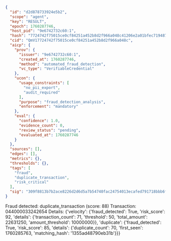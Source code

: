 ```json
{
  "id": "d2d878733924e5b2",
  "scope": "agent",
  "key": "RESULT",
  "epoch": 1760287746,
  "host_pid": "9e6742732c60:1",
  "hash": "7724742f75015ce0cf84251a452b8d2f966a048c41206e2a01bfec7194878373",
  "cid": "QmV17724742f75015ce0cf84251a452b8d2f966a048c",
  "aicp": {
    "prov": {
      "issuer": "9e6742732c60:1",
      "created_at": 1760287746,
      "method": "automated_fraud_detection",
      "vc_type": "VerifiableCredential"
    },
    "ucon": {
      "usage_constraints": [
        "no_pii_export",
        "audit_required"
      ],
      "purpose": "fraud_detection_analysis",
      "enforcement": "mandatory"
    },
    "eval": {
      "confidence": 1.0,
      "evidence_count": 0,
      "review_status": "pending",
      "evaluated_at": 1760287746
    }
  },
  "sources": [],
  "edges": [],
  "metrics": {},
  "thresholds": {},
  "tags": [
    "fraud",
    "duplicate_transaction",
    "risk_critical"
  ],
  "sig": "309f8813b7b2ace8226d2d6d5a7b54740fac24754013ecafed791718bbb6f342"
}
```

Fraud detected: duplicate_transaction (score: 88)
Transaction: 044000033242654
Details: {'velocity': {'fraud_detected': True, 'risk_score': 92, 'details': {'transaction_count': 71, 'threshold': 50, 'total_amount': 22631250, 'amount_threshold': 10000000}}, 'duplicate': {'fraud_detected': True, 'risk_score': 85, 'details': {'duplicate_count': 70, 'first_seen': 1760285763, 'matching_hash': '1355ad48790eb31b'}}}